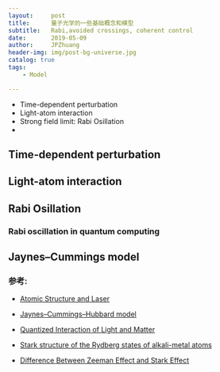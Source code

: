 ```yaml
---
layout:     post
title:      量子光学的一些基础概念和模型
subtitle:   Rabi,avoided crossings, coherent control
date:       2019-05-09
author:     JPZhuang
header-img: img/post-bg-universe.jpg
catalog: true
tags:
    - Model

---
```


-  Time-dependent perturbation
-  Light-atom interaction
-  Strong field limit: Rabi Osillation
-
## Time-dependent perturbation

## Light-atom interaction

## Rabi Osillation

### Rabi oscillation in quantum computing

## Jaynes–Cummings model

### 参考:

- [Atomic Structure and Laser](http://www.iiserpune.ac.in/~bhasbapat/phy420_files/QuantumNotes.pdf) 

- [Jaynes–Cummings–Hubbard model](https://en.wikipedia.org/wiki/Jaynes%E2%80%93Cummings%E2%80%93Hubbard_model) 

- [Quantized Interaction of Light and Matter](https://www.physik.hu-berlin.de/de/nano/lehre/copy_of_quantenoptik09/Chapter8) 

- [Stark structure of the Rydberg states of alkali-metal atoms](https://journals.aps.org/pra/pdf/10.1103/PhysRevA.20.2251) 

- [Difference Between Zeeman Effect and Stark Effect](https://pediaa.com/difference-between-zeeman-effect-and-stark-effect/) 
